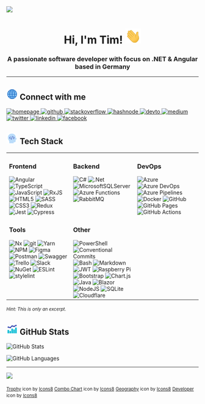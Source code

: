<!-- markdownlint-disable-file MD033 MD041 -->

<img src="assets/stimmler_header.gif">
<h1 align="center">Hi, I'm Tim! <img src="assets/hi.gif" height="40"> </h1>
<h3 align="center">A passionate software developer with focus on .NET & Angular based in Germany</h3>

---

## <img src="assets/geography.gif" height="30"> Connect with me

<div align="left">
<a href="https://stimmler.xyz" target="_blank">
  <img src=https://img.shields.io/badge/homepage-3d3d3d.svg?&style=for-the-badge&logoColor=white alt=homepage />
</a>
<a href="https://github.com/DerStimmler" target="_blank">
  <img src=https://img.shields.io/badge/github-24292e.svg?&style=for-the-badge&logo=github&logoColor=white alt=github />
</a>
<a href="https://stackoverflow.com/users/12893258/stimmler" target="_blank">
  <img src=https://img.shields.io/badge/stackoverflow-F28032.svg?&style=for-the-badge&logo=stackoverflow&logoColor=white alt=stackoverflow />
</a>
<a href="https://hashnode.com/@Stimmler" target="_blank">
  <img src=https://img.shields.io/badge/hashnode-2962FF.svg?&style=for-the-badge&logo=hashnode&logoColor=white alt=hashnode />
</a>
<a href="https://dev.to/stimmler" target="_blank">
  <img src=https://img.shields.io/badge/dev.to-08090A.svg?&style=for-the-badge&logo=dev.to&logoColor=white alt=devto />
</a>
<a href="https://medium.com/@stimmler" target="_blank">
  <img src=https://img.shields.io/badge/medium-292929.svg?&style=for-the-badge&logo=medium&logoColor=white alt=medium />
</a>
<a href="https://twitter.com/timschneider01" target="_blank">
  <img src=https://img.shields.io/badge/twitter-00acee.svg?&style=for-the-badge&logo=twitter&logoColor=white alt=twitter />
</a>
<a href="https://www.linkedin.com/in/tim-schneider-0122a8197/" target="_blank">
  <img src=https://img.shields.io/badge/linkedin-1E77B5.svg?&style=for-the-badge&logo=linkedin&logoColor=white alt=linkedin />
</a>
<a href="https://www.facebook.com/profile.php?id=100024681071455" target="_blank">
  <img src=https://img.shields.io/badge/facebook-2E87FB.svg?&style=for-the-badge&logo=facebook&logoColor=white alt=facebook />
</a>
</div>

## <img src="assets/developer.gif" height="30"> Tech Stack

<table>
<tr>
<td valign="top" width="33%">

### Frontend

<div align="left">  
<img src="https://img.shields.io/badge/angular-DD0031.svg?style=for-the-badge&logo=angular&logoColor=white" alt="Angular" />
<img src="https://img.shields.io/badge/typescript-007ACC.svg?style=for-the-badge&logo=typescript&logoColor=white" alt="TypeScript" />
<img src="https://img.shields.io/badge/javascript-323330.svg?style=for-the-badge&logo=javascript&logoColor=%23F7DF1E" alt="JavaScript" />
<img src="https://img.shields.io/badge/rxjs-B7178C.svg?style=for-the-badge&logo=reactivex&logoColor=white" alt="RxJS" />
<img src="https://img.shields.io/badge/html5-E34F26.svg?style=for-the-badge&logo=html5&logoColor=white" alt="HTML5" />
<img src="https://img.shields.io/badge/SASS-hotpink.svg?style=for-the-badge&logo=SASS&logoColor=white" alt="SASS" />
<img src="https://img.shields.io/badge/css3-1572B6.svg?style=for-the-badge&logo=css3&logoColor=white" alt="CSS3" />
<img src="https://img.shields.io/badge/redux-593d88.svg?style=for-the-badge&logo=redux&logoColor=white" alt="Redux" />
<img src="https://img.shields.io/badge/jest-C21325?style=for-the-badge&logo=jest&logoColor=white" alt="Jest" /> 
<img src="https://img.shields.io/badge/cypress-17202C?style=for-the-badge&logo=cypress&logoColor=white" alt="Cypress" />
</div>
</td>

<td valign="top" width="33%">

### Backend

<div align="left">  
<img src="https://img.shields.io/badge/c%23-239120.svg?style=for-the-badge&logo=c-sharp&logoColor=white" alt="C#" />
<img src="https://img.shields.io/badge/.NET-5C2D91?style=for-the-badge&logo=.net&logoColor=white" alt=".Net" />
<img src="https://img.shields.io/badge/Microsoft%20SQL%20Sever-CC2927?style=for-the-badge&logo=microsoft%20sql%20server&logoColor=white" alt="MicrosoftSQLServer" />
<img src="https://img.shields.io/badge/functions-0062AD?style=for-the-badge&logo=azure-functions&logoColor=white" alt="Azure Functions" />
<img src="https://img.shields.io/badge/rabbitmq-FF6600?style=for-the-badge&logo=rabbitmq&logoColor=white" alt="RabbitMQ" />
</div>
</td>

<td valign="top" width="33%">

### DevOps

<div align="left">  
<img src="https://img.shields.io/badge/azure-0078D4.svg?style=for-the-badge&logo=microsoftazure&logoColor=white" alt="Azure" />
<img src="https://img.shields.io/badge/devops-0078D7.svg?style=for-the-badge&logo=azure-devops&logoColor=white" alt="Azure DevOps" />
<img src="https://img.shields.io/badge/pipelines-2560E0.svg?style=for-the-badge&logo=azurepipelines&logoColor=white" alt="Azure Pipelines" />
<img src="https://img.shields.io/badge/docker-0db7ed.svg?style=for-the-badge&logo=docker&logoColor=white" alt="Docker" />
<img src="https://img.shields.io/badge/github-181717.svg?style=for-the-badge&logo=github&logoColor=white" alt="GitHub" />
<img src="https://img.shields.io/badge/github pages-181717.svg?style=for-the-badge&logo=github-pages&logoColor=white" alt="GitHub Pages" />
<img src="https://img.shields.io/badge/github actions-2088FF.svg?style=for-the-badge&logo=github-actions&logoColor=white" alt="GitHub Actions" />
</div>
</td>
</tr>

<tr>
<td valign="top" width="33%">

### Tools

<div align="left">  
<img src="https://img.shields.io/badge/nx-143055.svg?style=for-the-badge&logo=nx&logoColor=white" alt="Nx" />
<img src="https://img.shields.io/badge/git-F05032.svg?style=for-the-badge&logo=git&logoColor=white" alt="git" /> 
<img src="https://img.shields.io/badge/yarn-2C8EBB.svg?style=for-the-badge&logo=yarn&logoColor=white" alt="Yarn" />
<img src="https://img.shields.io/badge/NPM-000000.svg?style=for-the-badge&logo=npm&logoColor=white" alt="NPM" />
<img src="https://img.shields.io/badge/figma-F24E1E.svg?style=for-the-badge&logo=figma&logoColor=white" alt="Figma" />
<img src="https://img.shields.io/badge/Postman-FF6C37?style=for-the-badge&logo=postman&logoColor=white" alt="Postman" />
<img src="https://img.shields.io/badge/-Swagger-Clojure?style=for-the-badge&logo=swagger&logoColor=white" alt="Swagger" />
<img src="https://img.shields.io/badge/Trello-026AA7.svg?style=for-the-badge&logo=Trello&logoColor=white" alt="Trello" />
<img src="https://img.shields.io/badge/slack-4A154B.svg?style=for-the-badge&logo=slack&logoColor=white" alt="Slack" />
<img src="https://img.shields.io/badge/nuget-004880.svg?style=for-the-badge&logo=nuget&logoColor=white" alt="NuGet" />
<img src="https://img.shields.io/badge/ESLint-4B3263?style=for-the-badge&logo=eslint&logoColor=white" alt="ESLint" />
<img src="https://img.shields.io/badge/stylelint-263238?style=for-the-badge&logo=stylelint&logoColor=white" alt="stylelint" />
</div>
</td>

<td valign="top" width="33%">

### Other

<div align="left">
<img src="https://img.shields.io/badge/powershell-5391FE.svg?style=for-the-badge&logo=powershell&logoColor=white" alt="PowerShell" />
<img src="https://img.shields.io/badge/conventional commits-FE5196.svg?style=for-the-badge&logo=conventional-commits&logoColor=white" alt="Conventional Commits" />
<img src="https://img.shields.io/badge/bash-4EAA25.svg?style=for-the-badge&logo=gnubash&logoColor=white" alt="Bash" />
<img src="https://img.shields.io/badge/markdown-000000.svg?style=for-the-badge&logo=markdown&logoColor=white" alt="Markdown" />
<img src="https://img.shields.io/badge/JWT-black?style=for-the-badge&logo=JSON%20web%20tokens" alt="JWT" />
<img src="https://img.shields.io/badge/-RaspberryPi-C51A4A?style=for-the-badge&logo=Raspberry-Pi" alt="Raspberry Pi" />
<img src="https://img.shields.io/badge/bootstrap-563D7C.svg?style=for-the-badge&logo=bootstrap&logoColor=white" alt="Bootstrap" />
<img src="https://img.shields.io/badge/chart.js-F5788D.svg?style=for-the-badge&logo=chart.js&logoColor=white" alt="Chart.js" />
<img src="https://img.shields.io/badge/java-ED8B00.svg?style=for-the-badge&logo=java&logoColor=white" alt="Java" />
<img src="https://img.shields.io/badge/blazor-512BD4.svg?style=for-the-badge&logo=blazor&logoColor=white" alt="Blazor" />
<img src="https://img.shields.io/badge/node.js-6DA55F?style=for-the-badge&logo=node.js&logoColor=white" alt="NodeJS" />
<img src="https://img.shields.io/badge/sqlite-07405e.svg?style=for-the-badge&logo=sqlite&logoColor=white" alt="SQLite" />
<img src="https://img.shields.io/badge/Cloudflare-F38020?style=for-the-badge&logo=Cloudflare&logoColor=white" alt="Cloudflare" />
</div>
</td>
</tr>
</table>
<small><i>Hint: This is only an excerpt.</i></small>

## <img src="assets/combo_chart.gif" height="30"> GitHub Stats

![GitHub Stats](https://github-readme-stats.vercel.app/api?username=DerStimmler&hide_border=false&include_all_commits=false&count_private=true&show_icons=true&hide_title=true)

<!-- ![GitHub Streak](https://github-readme-streak-stats.herokuapp.com/?user=DerStimmler&theme=tokyonight&hide_border=false&count_private=true&show_icons=true) -->

![GitHub Languages](https://github-readme-stats.vercel.app/api/top-langs/?username=DerStimmler&hide_border=false&include_all_commits=true&count_private=true&layout=compact&hide=java&langs_count=6)

<!-- ## <img src="assets/trophy.gif" height="30"> GitHub Trophies

![GitHub Trophies](https://github-profile-trophy.vercel.app/?username=DerStimmler&no-frame=false&no-bg=false&margin-w=4) -->

---

<img src="https://komarev.com/ghpvc/?username=derstimmler&&style=flat-square" />

<small> <a target="_blank" href="https://icons8.com/icon/mJAzocdevEhF/trophy">Trophy</a> icon by <a target="_blank" href="https://icons8.com">Icons8</a> </small>
<small><a target="_blank" href="https://icons8.com/icon/f35ivmW8y15E/combo-chart">Combo Chart</a> icon by <a target="_blank" href="https://icons8.com">Icons8</a></small>
<small><a target="_blank" href="https://icons8.com/icon/ITxHEQN8FEr4/geography">Geography</a> icon by <a target="_blank" href="https://icons8.com">Icons8</a></small>
<small><a target="_blank" href="https://icons8.com/icon/nqg2tDAxO1LG/developer">Developer</a> icon by <a target="_blank" href="https://icons8.com">Icons8</a></small>

